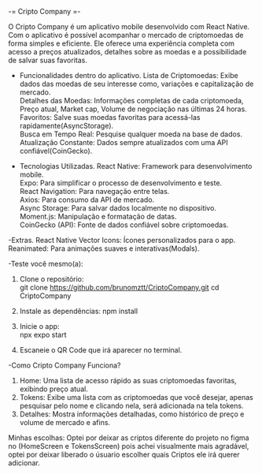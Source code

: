 -= Cripto Company =-

O Cripto Company é um aplicativo mobile desenvolvido com React Native.
Com o aplicativo é possível acompanhar o mercado de criptomoedas de forma simples e eficiente. Ele oferece uma experiência completa com acesso a preços atualizados, detalhes sobre as moedas e a possibilidade de salvar suas favoritas.


- Funcionalidades dentro do aplicativo.
Lista de Criptomoedas: Exibe dados das moedas de seu interesse como, variações e capitalização de mercado.  
Detalhes das Moedas: Informações completas de cada criptomoeda, Preço atual, Market cap, Volume de negociação nas últimas 24 horas.
Favoritos: Salve suas moedas favoritas para acessá-las rapidamente(AsyncStorage).  
Busca em Tempo Real: Pesquise qualquer moeda na base de dados.  
Atualização Constante: Dados sempre atualizados com uma API confiável(CoinGecko).  

- Tecnologias Utilizadas.
React Native: Framework para desenvolvimento mobile.  
Expo: Para simplificar o processo de desenvolvimento e teste.  
React Navigation: Para navegação entre telas.  
Axios: Para consumo da API de mercado.  
Async Storage: Para salvar dados localmente no dispositivo.  
Moment.js: Manipulação e formatação de datas.  
CoinGecko (API): Fonte de dados confiável sobre criptomoedas.  

-Extras.
React Native Vector Icons: Ícones personalizados para o app.  
Reanimated: Para animações suaves e interativas(Modals).

-Teste você mesmo(a):
1. Clone o repositório:  
   git clone https://github.com/brunomztt/CriptoCompany.git
   cd CriptoCompany


2. Instale as dependências:
   npm install

3. Inicie o app:  
   npx expo start

4. Escaneie o QR Code que irá aparecer no terminal.


-Como Cripto Company Funciona?
1. Home: Uma lista de acesso rápido as suas criptomoedas favoritas, exibindo preço atual.
2. Tokens: Exibe uma lista com as criptomoedas que você desejar, apenas pesquisar pelo nome e clicando nela, será adicionada na tela tokens.  
3. Detalhes: Mostra informações detalhadas, como histórico de preço e volume de mercado e afins.


Minhas escolhas:
Optei por deixar as criptos diferente do projeto no figma no (HomeScreen e TokensScreen) pois achei visualmente mais agradável, optei por deixar liberado o úsuario escolher quais Criptos ele irá querer adicionar.
